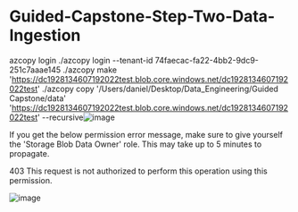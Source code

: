 # Guided-Capstone-Step-Two-Data-Ingestion


 azcopy login
 ./azcopy login --tenant-id 74faecac-fa22-4bb2-9dc9-251c7aaae145
 ./azcopy make 'https://dc1928134607192022test.blob.core.windows.net/dc1928134607192022test'
 ./azcopy copy '/Users/daniel/Desktop/Data_Engineering/Guided Capstone/data' 'https://dc1928134607192022test.blob.core.windows.net/dc1928134607192022test' --recursive![image](https://user-images.githubusercontent.com/81652137/179835809-aab0989b-fbe0-4781-9674-d004d54060bb.png)


If you get the below permission error message, make sure to give yourself the 'Storage Blob Data Owner' role. This may take up to 5 minutes to propagate.

 403 This request is not authorized to perform this operation using this permission.

![image](https://user-images.githubusercontent.com/81652137/179835842-07d00671-8194-4995-840a-903948e55998.png)
